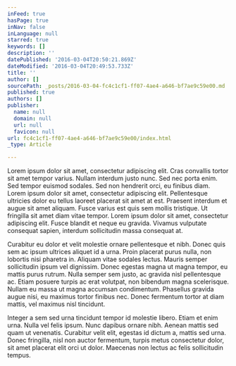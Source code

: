 ```yaml
---
inFeed: true
hasPage: true
inNav: false
inLanguage: null
starred: true
keywords: []
description: ''
datePublished: '2016-03-04T20:50:21.869Z'
dateModified: '2016-03-04T20:49:53.733Z'
title: ''
author: []
sourcePath: _posts/2016-03-04-fc4c1cf1-ff07-4ae4-a646-bf7ae9c59e00.md
published: true
authors: []
publisher:
  name: null
  domain: null
  url: null
  favicon: null
url: fc4c1cf1-ff07-4ae4-a646-bf7ae9c59e00/index.html
_type: Article

---
```

Lorem ipsum dolor sit amet, consectetur adipiscing elit. Cras convallis tortor sit amet tempor varius. Nullam interdum justo nunc. Sed nec porta enim. Sed tempor euismod sodales. Sed non hendrerit orci, eu finibus diam. Lorem ipsum dolor sit amet, consectetur adipiscing elit. Pellentesque ultricies dolor eu tellus laoreet placerat sit amet at est. Praesent interdum et augue sit amet aliquam. Fusce varius est quis sem mollis tristique. Ut fringilla sit amet diam vitae tempor. Lorem ipsum dolor sit amet, consectetur adipiscing elit. Fusce blandit et neque eu gravida. Vivamus vulputate consequat sapien, interdum sollicitudin massa consequat at.

Curabitur eu dolor et velit molestie ornare pellentesque et nibh. Donec quis sem ac ipsum ultrices aliquet id a urna. Proin placerat purus nulla, non lobortis nisi pharetra in. Aliquam vitae sodales lectus. Mauris semper sollicitudin ipsum vel dignissim. Donec egestas magna ut magna tempor, eu mattis purus rutrum. Nulla semper sem justo, ac gravida nisl pellentesque ac. Etiam posuere turpis ac erat volutpat, non bibendum magna scelerisque. Nullam eu massa ut magna accumsan condimentum. Phasellus gravida augue nisi, eu maximus tortor finibus nec. Donec fermentum tortor at diam mattis, vel maximus nisl tincidunt.

Integer a sem sed urna tincidunt tempor id molestie libero. Etiam et enim urna. Nulla vel felis ipsum. Nunc dapibus ornare nibh. Aenean mattis sed quam ut venenatis. Curabitur velit elit, egestas id dictum a, mattis sed urna. Donec fringilla, nisl non auctor fermentum, turpis metus consectetur dolor, sit amet placerat elit orci ut dolor. Maecenas non lectus ac felis sollicitudin tempus.